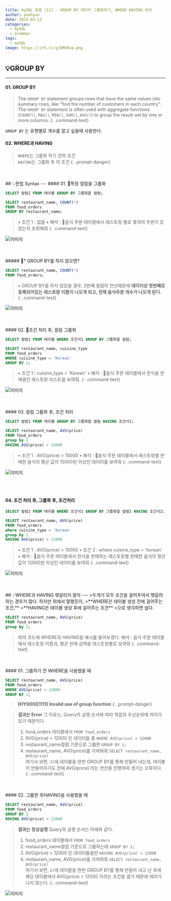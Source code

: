 ```yaml
---
title: mySQL 문법 (11) - GROUP BY 데이터 그룹화하기, WHERE HAVING 차이
author: yeahyun
date: 2024-03-12
categories:
  - mySQL
  - Grammarㅤ
tags:
  - mySQL
image: https://ifh.cc/g/DMV0va.png
---
```

## 💡GROUP BY
---
#### 01. GROUP BY

>The `GROUP BY` statement groups rows that have the same values into summary rows, like "find the number of customers in each country". <br/>
>The `GROUP BY` statement is often used with aggregate functions (`COUNT()`, `MAX()`, `MIN()`, `SUM()`, `AVG()`) to group the result-set by one or more columns.
{: .command-text}

`GROUP BY` 는 유형별로 개수를 알고 싶을때 사용한다.

#### 02. WHERE과 HAVING

>`WHERE`는 그룹화 하기 전의 조건   
>`HAVING`는 그룹화 후 의 조건
{: .prompt-danger}


<br>
<br>
## 💡문법 Syntax
---
#### 01. 특정 컬럼을 그룹화

```sql
SELECT 컬럼1 FROM 테이블 GROUP BY 그룹화할 컬럼;
```

```sql
SELECT restaurant_name, COUNT(*) 
FROM food_orders 
GROUP BY restaurant_name;
```

>• 조건 1 : 없음
>• 해석 : 음식 주문 테이블에서 레스토랑 별로 몇개의 주문이 있었는지 조회해줘
{: .command-text}

![이미지](https://ifh.cc/g/C9HVJM.png)

<br>
<br>
##### * GROUP BY를 하지 않으면?

```sql
SELECT restaurant_name, COUNT(*) 
FROM food_orders;
```

>• GROUP BY를 하지 않았을 경우, 2번째 컬럼의 연산때문에 **데이터상 첫번째로 등록되어있는 레스토랑 이름이 나오게 되고, 전체 음식주문 개수가 나오게 된다.**
{: .command-text}

![이미지](https://ifh.cc/g/1r3Qwh.png)

<br>
<br>
#### 02. 조건 처리 후, 컬럼 그룹화

```sql
SELECT 컬럼1 FROM 테이블 WHERE 조건식1 GROUP BY 그룹화할 컬럼;
```

```sql
SELECT restaurant_name, cuisine_type 
FROM food_orders 
WHERE cuisine_type = 'Korean' 
GROUP BY 1;
```

>• 조건 1 : cuisine_type = 'Korean' 
>• 해석 : 음식 주문 테이블에서 한식을 판매중인 레스토랑 리스트를 보여줘.
{: .command-text}

![이미지](https://ifh.cc/g/O37BO8.png)

<br>
<br>
#### 03. 컬럼 그룹화 후, 조건 처리

```sql
SELECT 컬럼1 FROM 테이블 GROUP BY 그룹화할 컬럼 HAVING 조건식1;
```

```sql
SELECT restaurant_name, AVG(price) 
FROM food_orders 
group by 1
HAVING AVG(price) > 15000
```

>• 조건 1 : AVG(price) > 15000
>• 해석 : 음식 주문 테이블에서 레스토랑별 판매한 음식의 평균 값이 15000원 이상인 데이터를 보여줘
{: .command-text}

![이미지](https://ifh.cc/g/wjRg4k.png)


<br>
<br>

#### 04. 조건 처리 후, 그룹화 후, 조건처리

```sql
SELECT 컬럼1 FROM 테이블 WHERE 조건식1 GROUP BY 그룹화할 컬럼1 HAVING 조건식2;
```

```sql
SELECT restaurant_name, AVG(price)  
FROM food_orders  
where cuisine_type = 'korean'  
group by 1  
HAVING AVG(price) > 12000
```

>• 조건 1 : AVG(price) > 15000 
>• 조건 2 : where cuisine_type = 'korean'
>• 해석 : 음식 주문 테이블에서 한식을 판매하는 레스토랑별 판매한 음식의 평균 값이 12000원 이상인 데이터를 보여줘
{: .command-text}

![이미지](https://ifh.cc/g/3zMGDC.png)


<br>
<br>
## 💡WHERE과 HAVING 헷갈리지 말자
---
>두개가 모두 조건을 걸어주어서 헷갈려 하는 경우가 많다. 하지만 위에서 말했듯이,
>**WHERE은 테이블 생성 전에 걸어주는 조건,**
>**HAVING은 테이블 생성 후에 걸어주는 조건**
>으로 생각하면 쉽다.

```sql
SELECT restaurant_name, AVG(price) 
FROM food_orders
group by 1;
```

>위의 코드에 WHERE과 HAVING을 예시를 들어보겠다.
>해석 : 음식 주문 테이블에서 레스토랑 이름과, 평균 판매 금액을 레스토랑별로 보여줘
{: .command-text}

<br>
<br>
#### 01. 그룹하기 전 WHERE을 사용했을 때

```sql
SELECT restaurant_name, AVG(price) 
FROM food_orders
WHERE AVG(price) > 12000
GROUP BY 1;
```

>**[HY000][1111] Invalid use of group function**
{: .prompt-danger}

>**결과는 Error**
>그 이유는, Query의 실행 순서에 따라 작업의 우선순위에 차이가 있기 때문이다.   
>  1) food_orders 테이블에서 `FROM food_orders`
>  2) AVG(price) > 12000 인 데이터들 중 `WHERE AVG(price) > 12000`
>  3) restaurant_name컬럼 기준으로 그룹한 `GROUP BY 1;`
>  4) restaurant_name, AVG(price)를 가져와줘 `SELECT restaurant_name, AVG(price)`    
>여기서 보면, `3)`에 테이블을 한번 GROUP BY를 통해 만들어 내는데, 테이블이 만들어지기도 전에 AVG(price) 라는 연산을 진행하여 생기는 오류이다.
{: .command-text}

<br>
<br>
#### 02. 그룹한 후HAVING을 사용했을 때

```sql
SELECT restaurant_name, AVG(price) 
FROM food_orders
GROUP BY 1
HAVING AVG(price) > 12000
```


>**결과는 정상실행**
>Query의 실행 순서는 아래와 같다.
>  1) food_orders 테이블에서 `FROM food_orders`
>  2) restaurant_name컬럼 기준으로 그룹하는데  `GROUP BY 1;`
>  3) AVG(price) > 12000 인 데이터들을만 `HAVING AVG(price) > 12000`
>  4) restaurant_name, AVG(price)를 가져와줘 `SELECT restaurant_name, AVG(price)`   
>여기서 보면, `2)`에 테이블을 한번 GROUP BY를 통해 만들어 내고 난 후에 해당 테이블에서 AVG(price) > 12000 이라는 조건을 걸기 때문에 에러가 나지 않는다.
{: .command-text}

![이미지](https://ifh.cc/g/A4jwnA.png)